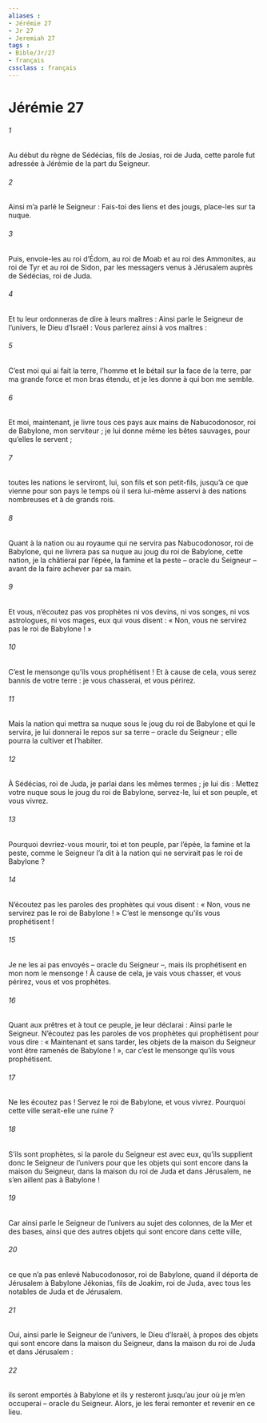 ```yaml
---
aliases : 
- Jérémie 27
- Jr 27
- Jeremiah 27
tags : 
- Bible/Jr/27
- français
cssclass : français
---
```


# Jérémie 27

###### 1
Au début du règne de Sédécias, fils de Josias, roi de Juda, cette parole fut adressée à Jérémie de la part du Seigneur.
###### 2
Ainsi m’a parlé le Seigneur : Fais-toi des liens et des jougs, place-les sur ta nuque.
###### 3
Puis, envoie-les au roi d’Édom, au roi de Moab et au roi des Ammonites, au roi de Tyr et au roi de Sidon, par les messagers venus à Jérusalem auprès de Sédécias, roi de Juda.
###### 4
Et tu leur ordonneras de dire à leurs maîtres : Ainsi parle le Seigneur de l’univers, le Dieu d’Israël :
Vous parlerez ainsi à vos maîtres :
###### 5
C’est moi qui ai fait la terre,
l’homme et le bétail sur la face de la terre,
par ma grande force et mon bras étendu,
et je les donne à qui bon me semble.
###### 6
Et moi, maintenant, je livre tous ces pays aux mains de Nabucodonosor, roi de Babylone, mon serviteur ; je lui donne même les bêtes sauvages, pour qu’elles le servent ;
###### 7
toutes les nations le serviront, lui, son fils et son petit-fils, jusqu’à ce que vienne pour son pays le temps où il sera lui-même asservi à des nations nombreuses et à de grands rois.
###### 8
Quant à la nation ou au royaume qui ne servira pas Nabucodonosor, roi de Babylone, qui ne livrera pas sa nuque au joug du roi de Babylone, cette nation, je la châtierai par l’épée, la famine et la peste – oracle du Seigneur – avant de la faire achever par sa main.
###### 9
Et vous, n’écoutez pas vos prophètes ni vos devins, ni vos songes, ni vos astrologues, ni vos mages, eux qui vous disent : « Non, vous ne servirez pas le roi de Babylone ! »
###### 10
C’est le mensonge qu’ils vous prophétisent ! Et à cause de cela, vous serez bannis de votre terre : je vous chasserai, et vous périrez.
###### 11
Mais la nation qui mettra sa nuque sous le joug du roi de Babylone et qui le servira, je lui donnerai le repos sur sa terre – oracle du Seigneur ; elle pourra la cultiver et l’habiter.
###### 12
À Sédécias, roi de Juda, je parlai dans les mêmes termes ; je lui dis : Mettez votre nuque sous le joug du roi de Babylone, servez-le, lui et son peuple, et vous vivrez.
###### 13
Pourquoi devriez-vous mourir, toi et ton peuple, par l’épée, la famine et la peste, comme le Seigneur l’a dit à la nation qui ne servirait pas le roi de Babylone ?
###### 14
N’écoutez pas les paroles des prophètes qui vous disent : « Non, vous ne servirez pas le roi de Babylone ! » C’est le mensonge qu’ils vous prophétisent !
###### 15
Je ne les ai pas envoyés – oracle du Seigneur –, mais ils prophétisent en mon nom le mensonge ! À cause de cela, je vais vous chasser, et vous périrez, vous et vos prophètes.
###### 16
Quant aux prêtres et à tout ce peuple, je leur déclarai : Ainsi parle le Seigneur. N’écoutez pas les paroles de vos prophètes qui prophétisent pour vous dire : « Maintenant et sans tarder, les objets de la maison du Seigneur vont être ramenés de Babylone ! », car c’est le mensonge qu’ils vous prophétisent.
###### 17
Ne les écoutez pas ! Servez le roi de Babylone, et vous vivrez. Pourquoi cette ville serait-elle une ruine ?
###### 18
S’ils sont prophètes, si la parole du Seigneur est avec eux, qu’ils supplient donc le Seigneur de l’univers pour que les objets qui sont encore dans la maison du Seigneur, dans la maison du roi de Juda et dans Jérusalem, ne s’en aillent pas à Babylone !
###### 19
Car ainsi parle le Seigneur de l’univers au sujet des colonnes, de la Mer et des bases, ainsi que des autres objets qui sont encore dans cette ville,
###### 20
ce que n’a pas enlevé Nabucodonosor, roi de Babylone, quand il déporta de Jérusalem à Babylone Jékonias, fils de Joakim, roi de Juda, avec tous les notables de Juda et de Jérusalem.
###### 21
Oui, ainsi parle le Seigneur de l’univers, le Dieu d’Israël, à propos des objets qui sont encore dans la maison du Seigneur, dans la maison du roi de Juda et dans Jérusalem :
###### 22
ils seront emportés à Babylone et ils y resteront jusqu’au jour où je m’en occuperai – oracle du Seigneur. Alors, je les ferai remonter et revenir en ce lieu.

